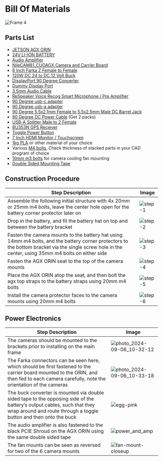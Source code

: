 # Bill Of Materials
![Frame 4](https://github.com/user-attachments/assets/78cee061-4959-4f37-923d-290cc060ac84)

## Parts List
- [JETSON AGX ORIN](https://www.amazon.com/NVIDIA-Jetson-Orin-64GB-Developer/dp/B0BYGB3WV4/ref=sr_1_1?dib=eyJ2IjoiMSJ9.69vgNBFj_CdRHWPE_OPdt7u8M4yx-hoW8mEj60Qm1rSxqyhTKl0VSmflEPt3kRVjBO-rsBah0ShUxHbCF5QdhAGdaXvHrw7ZqYVdxP9nwfEA_R_BEYwkrnNNd3eA9CcBmwHYfml8WxW_ynrrf2iY-jJDivzlfFY3tMCiPvdmcqZHI-r77ARPYEYDmLrOvHOX0_OHAi5H3ZtVyirrlX9AL1pVoaokMKGl1s-c5wHrE5BY_O4kPouWsSduE39RQLusrkAGUiFPFS69SKeltxVk2KzfQ7LVIBetHbA7ZVGpApc.Zw1uliJ8DYDuife8YAP3YnmkxhHoCdW0zhb7mP6nSes&dib_tag=se&keywords=agx+orin&qid=1725600284&sr=8-1)
- [24V LI-ION BATTERY](https://www.amazon.com/HSSYTZOUL-Rechargeable-Replacement-Electric-Wheelchair/dp/B0CW37DNJJ?pd_rd_w=seMIU&content-id=amzn1.sym.1c5f8f79-ee2f-4fb3-a1b5-3d8384cdfaf3&pf_rd_p=1c5f8f79-ee2f-4fb3-a1b5-3d8384cdfaf3&pf_rd_r=V1Z8NVCTWJKQA3D9WX55&pd_rd_wg=JEufD&pd_rd_r=21aff4f9-323b-46a1-93b6-df129144a7a1&pd_rd_i=B0CW37DNJJ&ref_=pd_bap_d_grid_rp_0_145_t&th=1&psc=1)
- [Audio Amplifier](https://www.amazon.com/Bluetooth-Amplifier-DAMGOO-Technique-Password/dp/B07XG33WPN?pd_rd_w=seMIU&content-id=amzn1.sym.1c5f8f79-ee2f-4fb3-a1b5-3d8384cdfaf3&pf_rd_p=1c5f8f79-ee2f-4fb3-a1b5-3d8384cdfaf3&pf_rd_r=V1Z8NVCTWJKQA3D9WX55&pd_rd_wg=JEufD&pd_rd_r=21aff4f9-323b-46a1-93b6-df129144a7a1&pd_rd_i=B07XG33WPN&psc=1&ref_=pd_bap_d_grid_rp_0_27_t)
- [NileCAM81_CUOAGX Camera and Carrier Board](https://www.e-consystems.com/nvidia-cameras/jetson-agx-orin-cameras/ar0821-4k-hdr-gmsl2-camera.asp)
- [6 Inch Farka Z Female to Female](https://www.amazon.com/gp/product/B094XXCY3M/ref=ppx_yo_dt_b_asin_title_o00_s00?ie=UTF8&psc=1)
- [120W DC 24 to DC 12 Volt Buck](https://www.amazon.com/dp/B097SWGRRJ?ref=ppx_yo2ov_dt_b_fed_asin_title&th=1)
- [DisplayPort 90 Degree Converter](https://www.amazon.com/dp/B0CL4R649J?ref=ppx_yo2ov_dt_b_fed_asin_title)
- [Dummy Display Port](https://www.amazon.com/Furjosta-DisplayPort-Headless-Emulator-1920x1080/dp/B0BTP19LPG?pd_rd_w=seMIU&content-id=amzn1.sym.1c5f8f79-ee2f-4fb3-a1b5-3d8384cdfaf3&pf_rd_p=1c5f8f79-ee2f-4fb3-a1b5-3d8384cdfaf3&pf_rd_r=V1Z8NVCTWJKQA3D9WX55&pd_rd_wg=JEufD&pd_rd_r=21aff4f9-323b-46a1-93b6-df129144a7a1&pd_rd_i=B0BTP19LPG&ref_=pd_bap_d_grid_rp_0_100_t&th=1)
- [3.5mm Audio Cable](https://www.amazon.com/dp/B08MDPW6R2?ref=ppx_yo2ov_dt_b_fed_asin_title)
- [ReSpeaker Voice Recog Smart Microphone / Pre Amplifier](https://www.amazon.com/seeed-studio-ReSpeaker-USB-Array/dp/B07ZGZSBS4/ref=sr_1_1?dib=eyJ2IjoiMSJ9._55phfiTWFjO9RBh4HMfITvn7gwRrDNs8vb6oiCEGD67iHzlLMhHEv5sQunAEaYz.oijrFs6f7ygzz7Jxcyj5aJTo2K-UQ_7ui0GyFsBbZJY&dib_tag=se&keywords=seeed+studio+speaker&qid=1725600578&sr=8-1)
- [90 Degree usb-c adapter](https://www.amazon.com/dp/B0BBW8JKJX?ref=ppx_yo2ov_dt_b_fed_asin_title)
- [90 Degree usb-a adapter](https://www.amazon.com/Adapter-Converter-Extender-Compatible-Charger/dp/B0BP6T8SDG?pd_rd_w=seMIU&content-id=amzn1.sym.1c5f8f79-ee2f-4fb3-a1b5-3d8384cdfaf3&pf_rd_p=1c5f8f79-ee2f-4fb3-a1b5-3d8384cdfaf3&pf_rd_r=V1Z8NVCTWJKQA3D9WX55&pd_rd_wg=JEufD&pd_rd_r=21aff4f9-323b-46a1-93b6-df129144a7a1&pd_rd_i=B0BP6T8SDG&psc=1&ref_=pd_bap_d_grid_rp_0_84_pr_t)
- [90 Degree 5.5x2.1mm Female to 5.5x2.5mm Male DC Barrel Jack](https://www.amazon.com/dp/B07YWPGGCG?ref=ppx_yo2ov_dt_b_fed_asin_title)
- [90 Degree DC Power Cable](https://www.amazon.com/dp/B0B6HSJRVH) (Get 2 packs)
- [USB-A Splitter Male to 2 Female](https://www.amazon.com/gp/product/B098L7WJ4C/)
- [BU353N GPS Reciever](https://www.amazon.com/GlobalSat-BU-353N-GNSS-Receiver-Black/dp/B0BLF7DSRY?pd_rd_w=seMIU&content-id=amzn1.sym.1c5f8f79-ee2f-4fb3-a1b5-3d8384cdfaf3&pf_rd_p=1c5f8f79-ee2f-4fb3-a1b5-3d8384cdfaf3&pf_rd_r=V1Z8NVCTWJKQA3D9WX55&pd_rd_wg=JEufD&pd_rd_r=21aff4f9-323b-46a1-93b6-df129144a7a1&pd_rd_i=B0BLF7DSRY&psc=1&ref_=pd_bap_d_grid_rp_0_18_t)
- [Toggle Power Button](https://www.amazon.com/DMWD-Waterproof-Anti-Vandal-Terminals-Aluminium/dp/B0BQXYX1PP?pd_rd_w=seMIU&content-id=amzn1.sym.1c5f8f79-ee2f-4fb3-a1b5-3d8384cdfaf3&pf_rd_p=1c5f8f79-ee2f-4fb3-a1b5-3d8384cdfaf3&pf_rd_r=V1Z8NVCTWJKQA3D9WX55&pd_rd_wg=JEufD&pd_rd_r=21aff4f9-323b-46a1-93b6-df129144a7a1&pd_rd_i=B0BQXYX1PP&psc=1&ref_=pd_bap_d_grid_rp_0_96_t)
- [7 Inch HDMI Monitor / Touchscreen](https://www.amazon.com/7inch-HDMI-LCD-Display-Capacitive/dp/B0894Q5VH3?pd_rd_w=seMIU&content-id=amzn1.sym.1c5f8f79-ee2f-4fb3-a1b5-3d8384cdfaf3&pf_rd_p=1c5f8f79-ee2f-4fb3-a1b5-3d8384cdfaf3&pf_rd_r=V1Z8NVCTWJKQA3D9WX55&pd_rd_wg=JEufD&pd_rd_r=21aff4f9-323b-46a1-93b6-df129144a7a1&pd_rd_i=B0894PY66Y&ref_=pd_bap_d_grid_rp_0_191_t&th=1)
- [1kg PLA](https://www.amazon.com/stores/page/2E20608D-8170-49B9-B3F6-E6E303A31716?ingress=2&visitId=61691869-e98c-47f2-92b8-6009e12a5c8b&ref_=ast_bln) or other material of your choice
- Various [M4 bolts](https://www.amazon.com/FullerKreg-M4-0-7-Alloy-Socket-Finish/dp/B07B2R7LZF?pd_rd_w=seMIU&content-id=amzn1.sym.1c5f8f79-ee2f-4fb3-a1b5-3d8384cdfaf3&pf_rd_p=1c5f8f79-ee2f-4fb3-a1b5-3d8384cdfaf3&pf_rd_r=V1Z8NVCTWJKQA3D9WX55&pd_rd_wg=JEufD&pd_rd_r=21aff4f9-323b-46a1-93b6-df129144a7a1&pd_rd_i=B07B2R7LZF&psc=1&ref_=pd_bap_d_grid_rp_0_31_t), Check thickness of stacked parts in your CAD program of choice
- [10mm m3 bolts](https://www.amazon.com/Socket-Screws-Bolts-Thread-100pcs/dp/B07CMSBQ11/ref=sr_1_3?dib=eyJ2IjoiMSJ9.8Knz6EvxDQIxJ9y2jaeMjB0ArEg5PHONHTRXyFa4Lnm_hzxgviWp_u4V2MABrocvM3UweVVcNe4UdQWBNSu_8G7mbqL5K88Y1oUXnTKPAfrIuzs8_QlM1gKxQDJEhWvZCYd98RBCn9zbAtQvkyfkKQOLf4-CHExklCjb0T2pUbTHjOKcKpubSnSXv5PmcZ69p8hPhXGSkL2XW-gGfsWyOXrCmbECY8IN-eggy9b16OBD3vBiivfGopnCdr9ec84F_Qfx15M75oVb_nKz69JhuekVKVgqZDaczWmZHfUnzK0._aPHueCerzWwz7hf5MSsDCLQjClTQLAHFZDuLUKEhb0&dib_tag=se&keywords=m3+bolt+hex+10mm&qid=1725601077&s=industrial&sr=1-3) for camera cooling fan mounting
- [Double Sided Mounting Tape](https://www.amazon.com/Gorilla-Heavy-Double-Sided-Mounting/dp/B082TQ3KB5/ref=sr_1_28?crid=3HGTDRF80MRDO&dib=eyJ2IjoiMSJ9.M0FFGWXJ4-cFqmNU9qELiB_ix9ZPtyVlKISNripSI3c9GezYb4lkIdnBA1kbqu9DQfpY249MTfwwkMr8gW_jANW6fj3h88dB6sqnw914XUxJNWZNBOuTJf-6mf6khRUkaHnZ__fKU5glcTH1qa3TrrI8LMbzcFTx0JAsHAYIE3gYpXfrCaT6RHxPZjF-plbONp34zjv2QagjG-uk3gNXPA115OnqFPJtlhz-KO8odFY.2YtSBRcs8mANpBqUzvyRQ8w9wBV6sXqjasnCMEIO9PU&dib_tag=se&keywords=double+sided+tape&qid=1725642720&refinements=p_85%3A2470955011&rnid=2470954011&rps=1&sprefix=double+s%2Caps%2C269&sr=8-28)
## Construction Procedure

| Step Description | Image |
|------------------|-------|
| Assemble the following initial structure with 4x 20mm or 25mm m4 bolts, leave the center hole open for the battery corner protector later on | <img src="https://github.com/user-attachments/assets/f7a44754-64d0-4c89-b323-158b3dad556b" alt="step-1" style="max-width:600px;"> |
| Drop in the battery, and fit the battery hat on top and between the battery bracket | <img src="https://github.com/user-attachments/assets/7c6771ae-3190-4195-ac3c-1cdb65b2d383" alt="step-2" style="max-width:600px;"> |
| Fasten the camera mounts to the battery hat using 14mm m4 bolts, and the battery corner protectors to the bottom bracket via the single screw hole in the center, using 35mm m4 bolts on either side | <img src="https://github.com/user-attachments/assets/1f64c5d5-6aaa-404a-81bb-95e0ea1ef430" alt="step-3" style="max-width:600px;"> |
| Fasten the AGX ORIN seat to the top of the camera mounts | <img src="https://github.com/user-attachments/assets/fc89bd90-c9d1-4c74-ac3c-6071cf0f9263" alt="step-4" style="max-width:600px;"> |
| Place the AGX ORIN atop the seat, and then bolt the agx top straps to the battery straps using 20mm m4 bolts | <img src="https://github.com/user-attachments/assets/94aa6438-6361-471f-b4a8-3fa30ac54003" alt="step-5" style="max-width:600px;"> |
| Install the camera protector faces to the camera mounts using 20mm m4 bolts | <img src="https://github.com/user-attachments/assets/1f425bec-9d82-4500-8afb-d50ec117433f" alt="step-6" style="max-width:600px;"> |


## Power Electronics

| Step Description | Image |
|------------------|-------|
| The cameras should be mounted to the brackets prior to installing on the main frame | <img src="https://github.com/user-attachments/assets/ddc783cf-b517-4d6e-922e-5c6f892deb92" alt="photo_2024-09-06_10-32-12" style="max-width:600px;"> |
| The Farka connectors can be seen here, which should be first fastened to the carrier board mounted to the ORIN, and then fed to each camera carefully, note the orientation of the cameras | <img src="https://github.com/user-attachments/assets/057f44cc-a358-4a38-a09b-cb2ac8c96663" alt="photo_2024-09-06_10-33-18" style="max-width:600px;"> |
| The buck converter is mounted via double sided tape to the opposing side of the battery’s output cables, such that they wrap around and route through a toggle button and then onto the buck | <img src="https://github.com/user-attachments/assets/fc3f7f3f-ce47-4417-b3e9-8ab4e7ab61d1" alt="egg-pink" style="max-width:600px;"> |
| The audio amplifier is also fastened to the black PCIE Shroud on the AGX ORIN using the same double sided tape | <img src="https://github.com/user-attachments/assets/f5f6ce48-3c79-40b7-8e9d-bad0c5e0fe2f" alt="power_and_amp" style="max-width:600px;"> |
| The fan mounts can be seen as reversed for two of the 6 camera mounts | <img src="https://github.com/user-attachments/assets/2983d273-11b9-4e04-8711-87b94cdc8786" alt="fan-mount-closeup" style="max-width:600px;"> |

